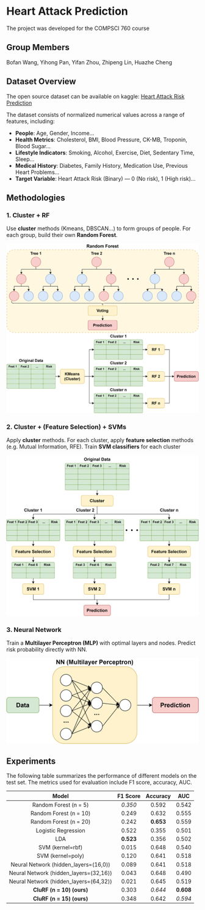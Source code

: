 # Heart Attack Prediction

The project was developed for the COMPSCI 760 course

## Group Members

Bofan Wang, Yihong Pan, Yifan Zhou, Zhipeng Lin, Huazhe Cheng

## Dataset Overview

The open source dataset can be available on kaggle: [Heart Attack Risk Prediction](https://www.kaggle.com/datasets/alikalwar/heart-attack-risk-prediction-cleaned-dataset)

The dataset consists of normalized numerical values across a range of features, including:

- **People**: Age, Gender, Income...
- **Health Metrics**: Cholesterol, BMI, Blood Pressure, CK-MB, Troponin, Blood Sugar...
- **Lifestyle Indicators**: Smoking, Alcohol, Exercise, Diet, Sedentary Time, Sleep...
- **Medical History**: Diabetes, Family History, Medication Use, Previous Heart Problems...
- **Target Variable**: Heart Attack Risk (Binary) — 0 (No risk), 1 (High risk)...

## Methodologies

### 1. Cluster + RF

Use **cluster** methods (Kmeans, DBSCAN...) to form groups of people. For each group, build their own **Random Forest**.

![graphics-CluRF](./images/graphics-CluRF.png)

### 2. Cluster + (Feature Selection) + SVMs

Apply **cluster** methods. For each cluster, apply **feature selection** methods (e.g. Mutual Information, RFE). Train **SVM classifiers** for each cluster

![graphics-CluSVM](./images/graphics-CluSVM.png)

### 3. Neural Network    

Train a **Multilayer Perceptron (MLP)** with optimal layers and nodes. Predict risk probability directly with NN.

![graphics-NN](./images/graphics-NN.png)


## Experiments

The following table summarizes the performance of different models on the test set. The metrics used for evaluation include F1 score, accuracy, AUC.

|                 Model                  | F1 Score  | Accuracy  |    AUC    |
|:--------------------------------------:|:---------:|:---------:|:---------:|
|         Random Forest (n = 5)          |  *0.350*  |   0.592   |   0.542   |
|         Random Forest (n = 10)         |   0.249   |   0.632   |   0.555   |
|         Random Forest (n = 20)         |   0.242   | **0.653** |   0.559   |
|          Logistic Regression           |   0.522   |   0.355   |   0.501   |
|                  LDA                   | **0.523** |   0.356   |   0.502   |
|            SVM (kernel=rbf)            |   0.015   |   0.648   |   0.540   |
|           SVM (kernel=poly)            |   0.120   |   0.641   |   0.518   |
| Neural Network (hidden_layers=(16,0))  |   0.089   |   0.641   |   0.518   |
| Neural Network (hidden_layers=(32,16)) |   0.043   |   0.648   |   0.490   |
| Neural Network (hidden_layers=(64,32)) |   0.021   |   0.645   |   0.519   |
|       **CluRF (n = 10) (ours)**        |   0.303   |  *0.644*  | **0.608** |
|       **CluRF (n = 15) (ours)**        |   0.348   |   0.642   |  *0.594*  |

